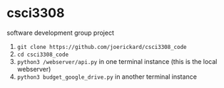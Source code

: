 # csci3308
software development group project

1. `git clone https://github.com/joerickard/csci3308_code`
2. `cd csci3308_code`
2. `python3 /webserver/api.py` in one terminal instance (this is the local webserver)
3. `python3 budget_google_drive.py`  in another terminal instance

